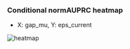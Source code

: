 ### Conditional normAUPRC heatmap

- X: gap_mu, Y: eps_current

![heatmap](/home/elicer/project_0814_2/results/20250817-025718/holdout/conditional_heatmap_gap_mu_vs_eps_current.png)
